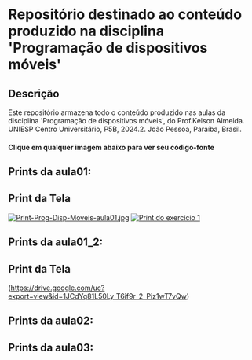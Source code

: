 # Repositório destinado ao conteúdo produzido na disciplina 'Programação de dispositivos móveis'

## Descrição
Este repositório armazena todo o conteúdo produzido nas aulas da disciplina 'Programação de dispositivos móveis', do Prof.Kelson Almeida. UNIESP Centro Universitário, P5B, 2024.2. João Pessoa, Paraíba, Brasil.


<h4><strong>Clique em qualquer imagem abaixo para ver seu código-fonte</strong></h4>

## Prints da aula01:
## Print da Tela
[![Print-Prog-Disp-Moveis-aula01.jpg](https://i.postimg.cc/fbv9rL5Q/Print-Prog-Disp-Moveis-aula01.jpg)](https://postimg.cc/jWL2WRGM)
[![Print do exercício 1](https://drive.google.com/uc?export=view&id=1JCdYq81L50Ly_T6if9r_2_Piz1wT7vQw)](https://github.com/SymoneBCavalcantiC/PrgrmDispositivosMoveis/blob/main/aula01/src/components/Exercicio01.js)


## Prints da aula01_2:
## Print da Tela
(https://drive.google.com/uc?export=view&id=1JCdYq81L50Ly_T6if9r_2_Piz1wT7vQw)


## Prints da aula02:


## Prints da aula03:
